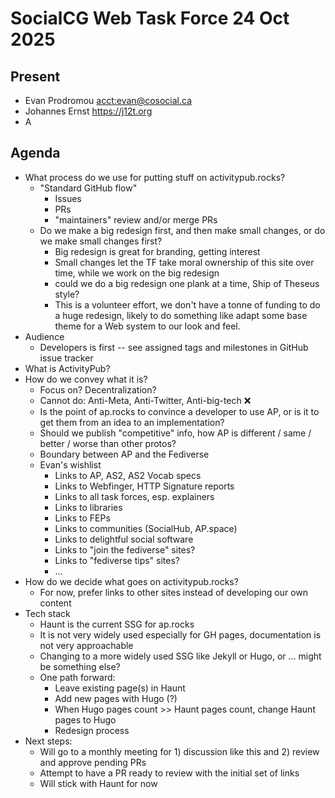# SocialCG Web Task Force 24 Oct 2025

## Present

* Evan Prodromou <acct:evan@cosocial.ca>
* Johannes Ernst <https://j12t.org>
* A

## Agenda

* What process do we use for putting stuff on activitypub.rocks?
  * "Standard GitHub flow"
    * Issues
    * PRs
    * "maintainers" review and/or merge PRs
  * Do we make a big redesign first, and then make small changes, or do we make small changes first?
    * Big redesign is great for branding, getting interest
    * Small changes let the TF take moral ownership of this site over time, while we work on the big redesign
    * could we do a big redesign one plank at a time, Ship of Theseus style?
    * This is a volunteer effort, we don't have a tonne of funding to do a huge redesign, likely to do something like adapt some base theme for a Web system to our look and feel.
* Audience
  * Developers is first -- see assigned tags and milestones in GitHub issue tracker
* What is ActivityPub?
* How do we convey what it is?
  * Focus on? Decentralization?
  * Cannot do: Anti-Meta, Anti-Twitter, Anti-big-tech ❌
  * Is the point of ap.rocks to convince a developer to use AP, or is it to get them from an idea to an implementation?
  * Should we publish "competitive" info, how AP is different / same / better / worse than other protos?
  * Boundary between AP and the Fediverse
  * Evan's wishlist
    * Links to AP, AS2, AS2 Vocab specs
    * Links to Webfinger, HTTP Signature reports
    * Links to all task forces, esp. explainers
    * Links to libraries
    * Links to FEPs
    * Links to communities (SocialHub, AP.space)
    * Links to delightful social software
    * Links to "join the fediverse" sites?
    * Links to "fediverse tips" sites?
    * ...
* How do we decide what goes on activitypub.rocks?
  * For now, prefer links to other sites instead of developing our own content
* Tech stack
  * Haunt is the current SSG for ap.rocks
  * It is not very widely used especially for GH pages, documentation is not very approachable
  * Changing to a more widely used SSG like Jekyll or Hugo, or ... might be something else?
  * One path forward:
    * Leave existing page(s) in Haunt
    * Add new pages with Hugo (?)
    * When Hugo pages count >> Haunt pages count, change Haunt pages to Hugo
    * Redesign process
* Next steps:
  * Will go to a monthly meeting for 1) discussion like this and 2) review and approve pending PRs
  * Attempt to have a PR ready to review with the initial set of links
  * Will stick with Haunt for now
